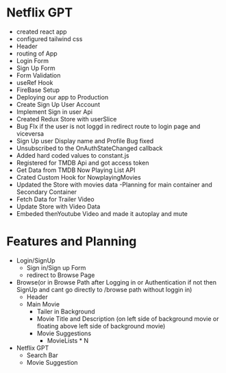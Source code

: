 
# Netflix GPT
- created react app
- configured tailwind css
- Header
- routing of App
- Login Form
- Sign Up Form
- Form Validation
- useRef Hook 
- FireBase Setup
- Deploying our app to Production
- Create Sign Up User Account
- Implement Sign in user Api
- Created Redux Store with userSlice
- Bug FIx if the user is not loggd in       redirect route to login page and viceversa   
- Sign Up user Display name and Profile Bug fixed
- Unsubscribed to the OnAuthStateChanged callback
- Added hard coded values to constant.js
- Registered for TMDB Api and got access token
- Get Data from TMDB Now Playing List API
- Crated Custom Hook for NowplayingMovies
- Updated the Store with movies data
-Planning for main container and Secondary Container
- Fetch Data for Trailer Video 
- Update Store with Video Data
- Embeded thenYoutube Video and made it autoplay and mute



# Features and Planning

- Login/SignUp
    - Sign in/Sign up Form
    - redirect to Browse Page
- Browse(or in Browse Path after Logging in or Authentication if not then SignUp and cant go directly to /browse path without loggin in)
    - Header
    - Main Movie
        - Tailer in Background
        - Movie Title and Description (on left side of background movie or floating above left side of background movie)
        - Movie Suggestions
            - MovieLists * N
- Netflix GPT
    - Search Bar
    - Movie Suggestion